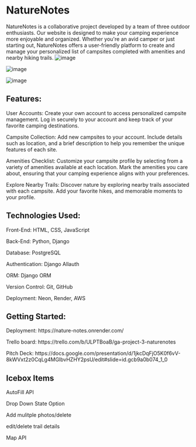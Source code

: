# NatureNotes
NatureNotes is a collaborative project developed by a team of three outdoor enthusiasts. Our website is designed to make your camping experience more enjoyable and organized. Whether you're an avid camper or just starting out, NatureNotes offers a user-friendly platform to create and manage your personalized list of campsites completed with amenities and nearby hiking trails.
![image](https://github.com/Steverobles/nature-notes/assets/126551900/27095cb0-3af4-409c-a608-23503519fc44)

![image](https://github.com/Steverobles/nature-notes/assets/126551900/b71f95b6-6760-450a-aaac-27e03c8b37af)

![image](https://github.com/Steverobles/nature-notes/assets/126551900/d2319787-6788-43af-9227-e64c302f7125)

<h2>Features:</h2>

User Accounts: Create your own account to access personalized campsite management. Log in securely to your account and keep track of your favorite camping destinations.

Campsite Collection: Add new campsites to your account. Include details such as location, and a brief description to help you remember the unique features of each site.

Amenities Checklist: Customize your campsite profile by selecting from a variety of amenities available at each location. Mark the amenities you care about, ensuring that your camping experience aligns with your preferences.

Explore Nearby Trails: Discover nature by exploring nearby trails associated with each campsite. Add your favorite hikes, and memorable moments to your profile.


<h2>Technologies Used:</h2>

Front-End: HTML, CSS, JavaScript

Back-End: Python, Django

Database: PostgreSQL

Authentication: Django Allauth

ORM: Django ORM

Version Control: Git, GitHub

Deployment: Neon, Render, AWS


<h2>Getting Started:</h2>

<p>Deployment: https://nature-notes.onrender.com/</p>

<p>Trello board: https://trello.com/b/ULPTBoaB/ga-project-3-naturenotes</p>

<p>Pitch Deck: https://docs.google.com/presentation/d/1jkcDqFjO5K0f6vV-8kWVxt2z0CqLg4MGlbvHZHY2psU/edit#slide=id.gcb9a0b074_1_0</p>


<h2>Icebox Items</h2>

<p>AutoFill API</p>
<p>Drop Down State Option</p>
<p>Add mulitple photos/delete</p>
<p>edit/delete trail details</p>
<p>Map API</p>


